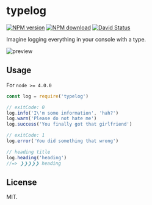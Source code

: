# typelog

[![NPM version](https://img.shields.io/npm/v/typelog.svg?style=flat-square)](https://www.npmjs.com/package/typelog)
[![NPM download](https://img.shields.io/npm/dm/typelog.svg?style=flat-square)](https://www.npmjs.com/package/typelog)
[![David Status](https://img.shields.io/david/egoist/typelog.svg?style=flat-square)](https://david-dm.org/egoist/typelog)

Imagine logging everything in your console with a type.

![preview](https://ooo.0o0.ooo/2016/03/21/56f0c0988384a.png)

## Usage

For `node >= 4.0.0`

```javascript
const log = require('typelog')

// exitCode: 0
log.info('I\'m some information', 'hah?')
log.warn('Please do not hate me')
log.success('You finally got that girlfriend')

// exitCode: 1
log.error('You did something that wrong')

// heading title
log.heading('heading')
//=> ❯❯❯❯❯ heading
```

## License

MIT.
